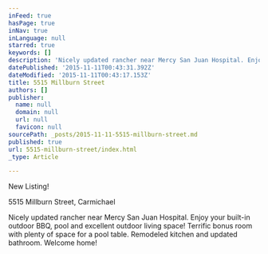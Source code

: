 ```yaml
---
inFeed: true
hasPage: true
inNav: true
inLanguage: null
starred: true
keywords: []
description: 'Nicely updated rancher near Mercy San Juan Hospital. Enjoy your built-in outdoor BBQ, pool and excellent outdoor living space! Terrific bonus room with plenty of space for a pool table. Remodeled kitchen and updated bathroom. Welcome home!'
datePublished: '2015-11-11T00:43:31.392Z'
dateModified: '2015-11-11T00:43:17.153Z'
title: 5515 Millburn Street
authors: []
publisher:
  name: null
  domain: null
  url: null
  favicon: null
sourcePath: _posts/2015-11-11-5515-millburn-street.md
published: true
url: 5515-millburn-street/index.html
_type: Article

---
```

New Listing!

5515 Millburn Street, Carmichael

Nicely updated rancher near Mercy San Juan Hospital. Enjoy your built-in outdoor BBQ, pool and excellent outdoor living space! Terrific bonus room with plenty of space for a pool table. Remodeled kitchen and updated bathroom. Welcome home!